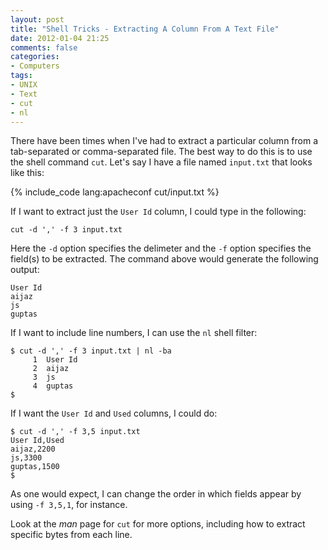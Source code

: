 ```yaml
---
layout: post
title: "Shell Tricks - Extracting A Column From A Text File"
date: 2012-01-04 21:25
comments: false
categories:
- Computers
tags:
- UNIX
- Text
- cut
- nl
---
```


There have been times when I've had to extract a particular column from a
tab-separated or comma-separated file.  The best way to do this is to use the
shell command ```cut```.  Let's say I have a file named ```input.txt``` that looks like this: 

<!-- more -->

{% include_code lang:apacheconf cut/input.txt %}

If I want to extract just the ```User Id``` column, I could type in the following:

    cut -d ',' -f 3 input.txt

Here the ```-d``` option specifies the delimeter and the ```-f``` option specifies the field(s) to be extracted. 
The command above would generate the following output:

    User Id
    aijaz
    js
    guptas
    
If I want to include line numbers, I can use the ```nl``` shell filter:

    $ cut -d ',' -f 3 input.txt | nl -ba
         1	User Id
         2	aijaz
         3	js
         4	guptas
    $ 

If I want the ```User Id``` and ```Used``` columns, I could do:

    $ cut -d ',' -f 3,5 input.txt 
    User Id,Used
    aijaz,2200
    js,3300
    guptas,1500
    $ 

As one would expect, I can change the order in which fields appear by using ```-f 3,5,1```, for instance.

Look at the _man_ page for ```cut``` for more options, including how to extract specific bytes from each line.

